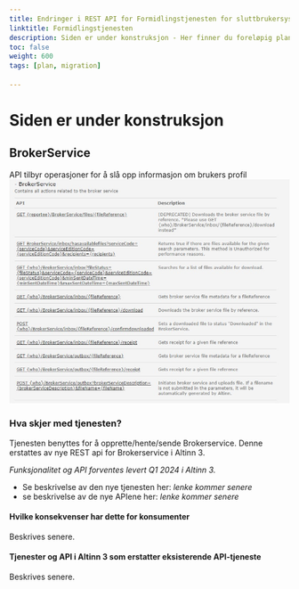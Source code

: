 ```yaml
---
title: Endringer i REST API for Formidlingstjenesten for sluttbrukersystem
linktitle: Formidlingstjenesten
description: Siden er under konstruksjon - Her finner du foreløpig plan for hva som skjer med API tjenester for Formidlingstjenester for Sluttbrukersystem i overgangen mellom Altinn 2 og Altinn 3. Planen vil bli endret underveis. 
toc: false
weight: 600
tags: [plan, migration]

---
```


# Siden er under konstruksjon

## BrokerService
API tilbyr operasjoner for å slå opp informasjon om brukers profil
![BROKERSERVICE REST-api for tjenesteeiere](brokerservice.jpg "BrokerService-tjenesten")

### Hva skjer med tjenesten?
Tjenesten benyttes for å opprette/hente/sende Brokerservice. 
Denne erstattes av nye REST api for Brokerservice i Altinn 3. 

*Funksjonalitet og API forventes levert Q1 2024 i Altinn 3.*
- Se beskrivelse av den nye tjenesten her: *lenke kommer senere*
- se beskrivelse av de nye APIene her: *lenke kommer senere*

#### Hvilke konsekvenser har dette for konsumenter
Beskrives senere. 

#### Tjenester og API i Altinn 3 som erstatter eksisterende API-tjeneste
Beskrives senere. 